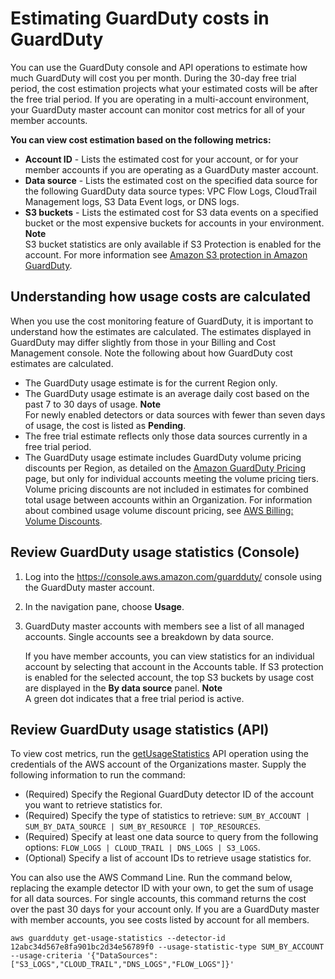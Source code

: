 # Estimating GuardDuty costs in GuardDuty<a name="monitoring_costs"></a>

You can use the GuardDuty console and API operations to estimate how much GuardDuty will cost you per month\. During the 30\-day free trial period, the cost estimation projects what your estimated costs will be after the free trial period\. If you are operating in a multi\-account environment, your GuardDuty master account can monitor cost metrics for all of your member accounts\.

**You can view cost estimation based on the following metrics:**
+ **Account ID** \- Lists the estimated cost for your account, or for your member accounts if you are operating as a GuardDuty master account\. 
+ **Data source** \- Lists the estimated cost on the specified data source for the following GuardDuty data source types: VPC Flow Logs, CloudTrail Management logs, S3 Data Event logs, or DNS logs\. 
+ **S3 buckets** \- Lists the estimated cost for S3 data events on a specified bucket or the most expensive buckets for accounts in your environment\. 
**Note**  
S3 bucket statistics are only available if S3 Protection is enabled for the account\. For more information see [Amazon S3 protection in Amazon GuardDuty](s3_detection.md)\.

## Understanding how usage costs are calculated<a name="usage-calculations"></a>

When you use the cost monitoring feature of GuardDuty, it is important to understand how the estimates are calculated\. The estimates displayed in GuardDuty may differ slightly from those in your Billing and Cost Management console\. Note the following about how GuardDuty cost estimates are calculated\.
+ The GuardDuty usage estimate is for the current Region only\.
+ The GuardDuty usage estimate is an average daily cost based on the past 7 to 30 days of usage\. 
**Note**  
For newly enabled detectors or data sources with fewer than seven days of usage, the cost is listed as **Pending**\.
+ The free trial estimate reflects only those data sources currently in a free trial period\.
+ The GuardDuty usage estimate includes GuardDuty volume pricing discounts per Region, as detailed on the [Amazon GuardDuty Pricing](http://aws.amazon.com/guardduty/pricing/) page, but only for individual accounts meeting the volume pricing tiers\. Volume pricing discounts are not included in estimates for combined total usage between accounts within an Organization\. For information about combined usage volume discount pricing, see [AWS Billing: Volume Discounts](https://docs.aws.amazon.com/awsaccountbilling/latest/aboutv2/useconsolidatedbilling-discounts.html)\.

## Review GuardDuty usage statistics \(Console\)<a name="usage_stats_thru_console"></a>

1. Log into the [https://console\.aws\.amazon\.com/guardduty/](https://console.aws.amazon.com/guardduty/) console using the GuardDuty master account\.

1. In the navigation pane, choose **Usage**\.

1. GuardDuty master accounts with members see a list of all managed accounts\. Single accounts see a breakdown by data source\.

   If you have member accounts, you can view statistics for an individual account by selecting that account in the Accounts table\. If S3 protection is enabled for the selected account, the top S3 buckets by usage cost are displayed in the **By data source** panel\.
**Note**  
A green dot indicates that a free trial period is active\.

## Review GuardDuty usage statistics \(API\)<a name="usage_stats_thru_api"></a>

To view cost metrics, run the [getUsageStatistics](https://docs.aws.amazon.com/guardduty/latest/APIReference/API_getUsageStatistics.html) API operation using the credentials of the AWS account of the Organizations master\. Supply the following information to run the command:
+ \(Required\) Specify the Regional GuardDuty detector ID of the account you want to retrieve statistics for\.
+ \(Required\) Specify the type of statistics to retrieve: `SUM_BY_ACCOUNT | SUM_BY_DATA_SOURCE | SUM_BY_RESOURCE | TOP_RESOURCES`\.
+ \(Required\) Specify at least one data source to query from the following options: `FLOW_LOGS | CLOUD_TRAIL | DNS_LOGS | S3_LOGS`\.
+ \(Optional\) Specify a list of account IDs to retrieve usage statistics for\.

You can also use the AWS Command Line\. Run the command below, replacing the example detector ID with your own, to get the sum of usage for all data sources\. For single accounts, this command returns the cost over the past 30 days for your account only\. If you are a GuardDuty master with member accounts, you see costs listed by account for all members\.

```
aws guardduty get-usage-statistics --detector-id 12abc34d567e8fa901bc2d34e56789f0 --usage-statistic-type SUM_BY_ACCOUNT --usage-criteria '{"DataSources":["S3_LOGS","CLOUD_TRAIL","DNS_LOGS","FLOW_LOGS"]}'
```